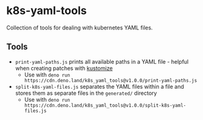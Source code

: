 # k8s-yaml-tools

Collection of tools for dealing with kubernetes YAML files.

## Tools

- `print-yaml-paths.js` prints all available paths in a YAML file -
  helpful when creating patches with [kustomize](https://kustomize.io/)
  - Use with `deno run https://cdn.deno.land/k8s_yaml_tools@v1.0.0/print-yaml-paths.js`
- `split-k8s-yaml-files.js` separates the YAML files within a file and
  stores them as separate files in the `generated/` directory
  - Use with `deno run https://cdn.deno.land/k8s_yaml_tools@v1.0.0/split-k8s-yaml-files.js`
